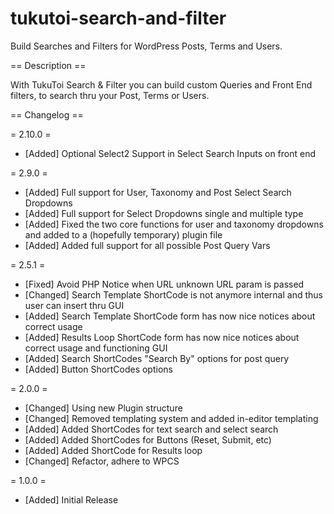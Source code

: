 # tukutoi-search-and-filter

Build Searches and Filters for WordPress Posts, Terms and Users.

== Description ==

With TukuToi Search & Filter you can build custom Queries and Front End filters, to search thru your Post, Terms or Users.

== Changelog ==

= 2.10.0 =
* [Added] Optional Select2 Support in Select Search Inputs on front end

= 2.9.0 =
* [Added] Full support for User, Taxonomy and Post Select Search Dropdowns
* [Added] Full support for Select Dropdowns single and multiple type
* [Added] Fixed the two core functions for user and taxonomy dropdowns and added to a (hopefully temporary) plugin file
* [Added] Added full support for all possible Post Query Vars

= 2.5.1 =
* [Fixed] Avoid PHP Notice when URL unknown URL param is passed
* [Changed] Search Template ShortCode is not anymore internal and thus user can insert thru GUI
* [Added] Search Template ShortCode form has now nice notices about correct usage
* [Added] Results Loop ShortCode form has now nice notices about correct usage and functioning GUI
* [Added] Search ShortCodes "Search By" options for post query
* [Added] Button ShortCodes options

= 2.0.0 =
* [Changed] Using new Plugin structure
* [Changed] Removed templating system and added in-editor templating
* [Added] Added ShortCodes for text search and select search
* [Added] Added ShortCodes for Buttons (Reset, Submit, etc)
* [Added] Added ShortCode for Results loop
* [Changed] Refactor, adhere to WPCS

= 1.0.0 =
* [Added] Initial Release
